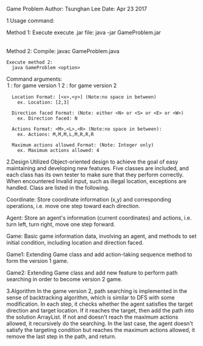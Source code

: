 Game Problem
Author: Tsunghan Lee
Date: Apr 23 2017

1.Usage command:

  Method 1:
    Execute  execute .jar file:
      java -jar GameProblem.jar <option>

  Method 2:
    Compile:
      javac GameProblem.java

    Execute method 2:
      java GameProblem <option>

  Command arguments:
      <option>  1 : for game version 1
                2 : for game version 2

      Location Format: [<x>,<y>] (Note:no space in between)
        ex. Location: [2,3]

      Direction faced Format: (Note: either <N> or <S> or <E> or <W>)
        ex. Direction faced: N

      Actions Format: <M>,<L>,<R> (Note:no space in between):
        ex. Actions: M,M,M,L,M,R,R,R

      Maximum actions allowed Format: (Note: Integer only)
        ex. Maximum actions allowed: 4


2.Design
Utilized Object-oriented design to achieve the goal of easy maintaining and
developing new features. Five classes are included, and each class has its
own tester to make sure that they perform correctly. When encountered Invalid
input, such as illegal location, exceptions are handled. Class are listed in
the following.

Coordinate:
  Store coordinate information (x,y) and corresponding operations,
  i.e. move one step toward each direction.

Agent:
  Store an agent's information (current coordinates) and actions,
  i.e. turn left, turn right, move one step forward.

Game:
  Basic game information data, involving an agent, and methods to
  set initial condition, including location and direction faced.

Game1:
  Extending Game class and add action-taking sequence method to form
  the version 1 game.

Game2:
  Extending Game class and add new feature to perform path searching in order
  to become version 2 game.


3.Algorithm
In the game version 2, path searching is implemented in the sense of
backtracking algorithm, which is similar to DFS with some modification.
In each step, it checks whether the agent satisfies the target direction and
target location. If it reaches the target, then add the path into the
solution ArrayList. If not and doesn't reach the maximum actions allowed, it
recursively do the searching. In the last case, the agent doesn't satisfy
the targeting condition but reaches the maximum actions allowed, it remove
the last step in the path, and return.
